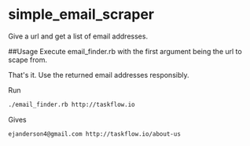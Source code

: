 simple_email_scraper
====================

Give a url and get a list of email addresses.

##Usage
Execute email_finder.rb with the first argument being the url to scape from.

That's it. Use the returned email addresses responsibly. 

Run
```bash
./email_finder.rb http://taskflow.io
```
Gives
```bash
ejanderson4@gmail.com http://taskflow.io/about-us
```